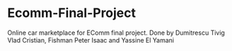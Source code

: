 # Ecomm-Final-Project
Online car marketplace for EComm final project.
Done by Dumitrescu Tivig Vlad Cristian, Fishman Peter Isaac and Yassine El Yamani
